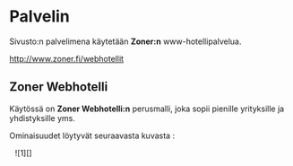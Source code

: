 # Palvelin


Sivusto:n palvelimena käytetään __Zoner:n__ www-hotellipalvelua.

<http://www.zoner.fi/webhotellit>

## Zoner Webhotelli

Käytössä on __Zoner Webhotelli:n__ perusmalli, joka sopii pienille yrityksille ja yhdistyksille yms.

Ominaisuudet löytyvät seuraavasta kuvasta :

<figure class="fig-n border" style="margin:10px">
![1][]
</figure>



[1]: kuvat/kuva61.png "Web-hotellin ominaisuudet"
